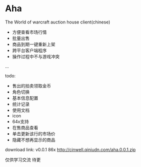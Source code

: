 # Aha


The World of warcraft auction house client(chinese)

- 方便查看市场行情
- 批量出售
- 商品到期一键重新上架
- 跨平台客户端程序
- 操作过程中不与游戏冲突


...


todo:
- 售出的拍卖领取金币
- 角色切换
- 基本信息配置
- 统计记录
- 使用文档
- icon
- 64x支持
- 在售商品查看
- 单击更新该行的市场价
- 隐藏不想再显示的商品


download link:
v0.0.1 86x http://cinwell.qiniudn.com/aha.0.0.1.zip

仅供学习交流
待更
